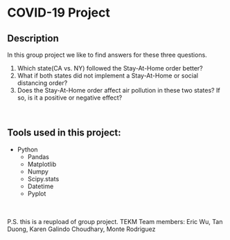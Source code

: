 # COVID-19 Project <br>
## Description 
In this group project we like to find answers for these three questions.<br>
1. Which state(CA vs. NY) followed the Stay-At-Home order better?<br>
2. What if both states did not implement a Stay-At-Home or social distancing order?<br>
3. Does the Stay-At-Home order affect air pollution in these two states? If so, is it a positive or negative effect?<br>
<br>

## Tools used in this project: 
* Python
  * Pandas
  * Matplotlib
  * Numpy 
  * Scipy.stats
  * Datetime
  * Pyplot
<br>
<br>
P.S. this is a reupload of group project. TEKM Team members: Eric Wu, Tan Duong, Karen Galindo Choudhary, Monte Rodriguez
